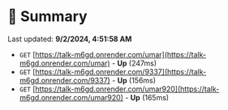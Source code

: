 # 📖 Summary
Last updated: **9/2/2024, 4:51:58 AM**

- `GET` [https://talk-m6gd.onrender.com/umar](https://talk-m6gd.onrender.com/umar) - **Up** (247ms)
- `GET` [https://talk-m6gd.onrender.com/9337](https://talk-m6gd.onrender.com/9337) - **Up** (156ms)
- `GET` [https://talk-m6gd.onrender.com/umar920](https://talk-m6gd.onrender.com/umar920) - **Up** (165ms)
